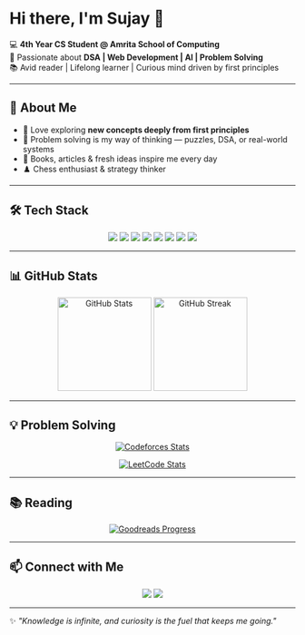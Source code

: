 # Hi there, I'm Sujay 👋  

💻 **4th Year CS Student @ Amrita School of Computing**  
🌟 Passionate about **DSA | Web Development | AI | Problem Solving**  
📚 Avid reader | Lifelong learner | Curious mind driven by first principles  

---

## 🚀 About Me
- 🌱 Love exploring **new concepts deeply from first principles**  
- 🧩 Problem solving is my way of thinking — puzzles, DSA, or real-world systems  
- 📖 Books, articles & fresh ideas inspire me every day  
- ♟️ Chess enthusiast & strategy thinker  

---

## 🛠️ Tech Stack
<p align="center">
  <a href="https://isocpp.org/"><img src="https://img.shields.io/badge/C++-00599C?style=for-the-badge&logo=c%2B%2B&logoColor=white"/></a>
  <a href="https://www.python.org/"><img src="https://img.shields.io/badge/Python-3776AB?style=for-the-badge&logo=python&logoColor=white"/></a>
  <a href="https://developer.mozilla.org/en-US/docs/Web/JavaScript"><img src="https://img.shields.io/badge/JavaScript-F7DF1E?style=for-the-badge&logo=javascript&logoColor=black"/></a>
  <a href="https://react.dev/"><img src="https://img.shields.io/badge/React-20232A?style=for-the-badge&logo=react&logoColor=61DAFB"/></a>
  <a href="https://nodejs.org/"><img src="https://img.shields.io/badge/Node.js-43853D?style=for-the-badge&logo=node.js&logoColor=white"/></a>
  <a href="https://developer.mozilla.org/en-US/docs/Web/HTML"><img src="https://img.shields.io/badge/HTML5-E34F26?style=for-the-badge&logo=html5&logoColor=white"/></a>
  <a href="https://developer.mozilla.org/en-US/docs/Web/CSS"><img src="https://img.shields.io/badge/CSS3-1572B6?style=for-the-badge&logo=css3&logoColor=white"/></a>
  <a href="https://git-scm.com/"><img src="https://img.shields.io/badge/Git-F05032?style=for-the-badge&logo=git&logoColor=white"/></a>
</p>

---

## 📊 GitHub Stats
<p align="center">
  <img src="https://github-readme-stats.vercel.app/api?username=sujayr&show_icons=true&theme=radical" alt="GitHub Stats" height="165"/>
  <img src="https://github-readme-streak-stats.herokuapp.com/?user=sujayr&theme=radical" alt="GitHub Streak" height="165"/>
</p>

---

## 💡 Problem Solving
<p align="center">
  <a href="https://codeforces.com/profile/Sujay_27">
    <img src="https://codeforces-readme-stats.vercel.app/api/card?username=Sujay_27" alt="Codeforces Stats"/>
  </a>
</p>

<p align="center">
  <a href="https://leetcode.com/u/CF_greater_than_LC/">
    <img src="https://leetcard.jacoblin.cool/CF_greater_than_LC?theme=dark&font=Baloo%202&ext=activity" alt="LeetCode Stats"/>
  </a>
</p>

---

## 📚 Reading
<p align="center">
  <a href="https://www.goodreads.com/user/show/116256128-sujay-r">
    <img src="https://readme-goodreads-progress.vercel.app/api/bookProgress?userID=116256128&showProgressBar=true&width=400" alt="Goodreads Progress"/>
  </a>
</p>

---

## 📫 Connect with Me
<p align="center">
  <a href="https://www.linkedin.com/in/sujay-r-4a63b7254/"><img src="https://img.shields.io/badge/LinkedIn-0077B5?style=for-the-badge&logo=linkedin&logoColor=white"/></a>
  <a href="mailto:sujayragothaman@gmail.com"><img src="https://img.shields.io/badge/Email-D14836?style=for-the-badge&logo=gmail&logoColor=white"/></a>
</p>

---

✨ *"Knowledge is infinite, and curiosity is the fuel that keeps me going."*  
